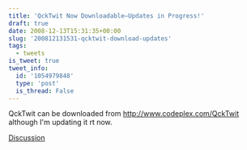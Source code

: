 ```yaml
---
title: 'QckTwit Now Downloadable—Updates in Progress!'
draft: true
date: 2008-12-13T15:31:35+00:00
slug: '200812131531-qcktwit-download-updates'
tags:
  - tweets
is_tweet: true
tweet_info:
  id: '1054979848'
  type: 'post'
  is_thread: False
---
```




QckTwit can be downloaded from http://www.codeplex.com/QckTwit although I'm updating it rt now.

[Discussion](https://x.com/sytelus/status/1054979848)
